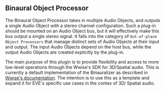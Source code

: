 ## Binaural Object Processor

The Binaural Object Processor takes in multiple Audio Objects, and outputs a single Audio Object with a stereo channel configuration. Such a plug-in should be mounted on an Audio Object bus, but it will effectively make this bus output a single stereo signal. It falls into the category of `Out-of-place Object Processors` that manage distinct sets of Audio Objects at their input and output. The input Audio Objects depend on the host bus, while the output Audio Objects are created explicitly by the plug-in.

The main purpose of this plugin is to provide flexibility and access to more low-level operations through the Wwise's SDK for 3D/Spatial audio.
This is currently a default implementation of the Binauralizer as described in [Wwise's documentation](https://www.audiokinetic.com/en/library/edge/?source=SDK&id=soundengine_plugins_objectprocessor.html).
The intention is to use this as a template and expand it for EVE's specific use cases  in the contex of 3D/ Spatial audio.


